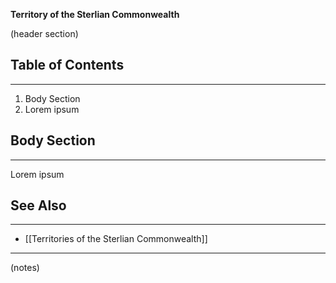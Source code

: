 **Territory of the Sterlian Commonwealth**

(header section)

## Table of Contents
---
1) Body Section
2) Lorem ipsum

## Body Section
---
Lorem ipsum

## See Also
---
- [[Territories of the Sterlian Commonwealth]]

---
(notes)